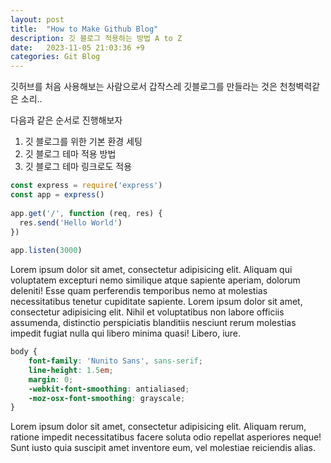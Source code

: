 ```yaml
---
layout: post
title:  "How to Make Github Blog"
description: 깃 블로그 적용하는 방법 A to Z
date:   2023-11-05 21:03:36 +9
categories: Git Blog
---
```

깃허브를 처음 사용해보는 사람으로서 갑작스레 깃블로그를 만들라는 것은 천청벽력같은 소리.. 

다음과 같은 순서로 진행해보자
1. 깃 블로그를 위한 기본 환경 세팅
2. 깃 블로그 테마 적용 방법
3. 깃 블로그 테마 링크로도 적용



```javascript
const express = require('express')
const app = express()
 
app.get('/', function (req, res) {
  res.send('Hello World')
})
 
app.listen(3000)
```

Lorem ipsum dolor sit amet, consectetur adipisicing elit. Aliquam qui voluptatem excepturi nemo similique atque sapiente aperiam, dolorum deleniti! Esse quam perferendis temporibus nemo at molestias necessitatibus tenetur cupiditate sapiente. Lorem ipsum dolor sit amet, consectetur adipisicing elit. Nihil et voluptatibus non labore officiis assumenda, distinctio perspiciatis blanditiis nesciunt rerum molestias impedit fugiat nulla qui libero minima quasi! Libero, iure.

```scss
body {
	font-family: 'Nunito Sans', sans-serif;
	line-height: 1.5em;
	margin: 0;
	-webkit-font-smoothing: antialiased;
	-moz-osx-font-smoothing: grayscale;
}
```
Lorem ipsum dolor sit amet, consectetur adipisicing elit. Aliquam rerum, ratione impedit necessitatibus facere soluta odio repellat asperiores neque! Sunt iusto quia suscipit amet inventore eum, vel molestiae reiciendis alias.